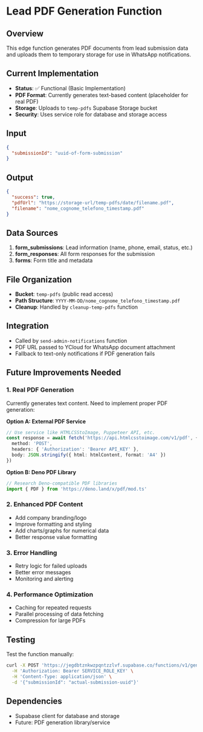 # Lead PDF Generation Function

## Overview
This edge function generates PDF documents from lead submission data and uploads them to temporary storage for use in WhatsApp notifications.

## Current Implementation
- **Status**: ✅ Functional (Basic Implementation)
- **PDF Format**: Currently generates text-based content (placeholder for real PDF)
- **Storage**: Uploads to `temp-pdfs` Supabase Storage bucket
- **Security**: Uses service role for database and storage access

## Input
```json
{
  "submissionId": "uuid-of-form-submission"
}
```

## Output
```json
{
  "success": true,
  "pdfUrl": "https://storage-url/temp-pdfs/date/filename.pdf",
  "filename": "nome_cognome_telefono_timestamp.pdf"
}
```

## Data Sources
1. **form_submissions**: Lead information (name, phone, email, status, etc.)
2. **form_responses**: All form responses for the submission
3. **forms**: Form title and metadata

## File Organization
- **Bucket**: `temp-pdfs` (public read access)
- **Path Structure**: `YYYY-MM-DD/nome_cognome_telefono_timestamp.pdf`
- **Cleanup**: Handled by `cleanup-temp-pdfs` function

## Integration
- Called by `send-admin-notifications` function
- PDF URL passed to YCloud for WhatsApp document attachment
- Fallback to text-only notifications if PDF generation fails

## Future Improvements Needed

### 1. Real PDF Generation
Currently generates text content. Need to implement proper PDF generation:

**Option A: External PDF Service**
```typescript
// Use service like HTMLCSStoImage, Puppeteer API, etc.
const response = await fetch('https://api.htmlcsstoimage.com/v1/pdf', {
  method: 'POST',
  headers: { 'Authorization': 'Bearer API_KEY' },
  body: JSON.stringify({ html: htmlContent, format: 'A4' })
})
```

**Option B: Deno PDF Library**
```typescript
// Research Deno-compatible PDF libraries
import { PDF } from 'https://deno.land/x/pdf/mod.ts'
```

### 2. Enhanced PDF Content
- Add company branding/logo
- Improve formatting and styling
- Add charts/graphs for numerical data
- Better response value formatting

### 3. Error Handling
- Retry logic for failed uploads
- Better error messages
- Monitoring and alerting

### 4. Performance Optimization
- Caching for repeated requests
- Parallel processing of data fetching
- Compression for large PDFs

## Testing
Test the function manually:
```bash
curl -X POST 'https://jegdbtznkwzpqntzzlvf.supabase.co/functions/v1/generate-lead-pdf' \
  -H 'Authorization: Bearer SERVICE_ROLE_KEY' \
  -H 'Content-Type: application/json' \
  -d '{"submissionId": "actual-submission-uuid"}'
```

## Dependencies
- Supabase client for database and storage
- Future: PDF generation library/service